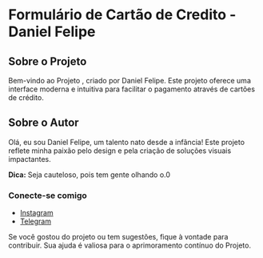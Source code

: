 # Formulário de Cartão de Credito - Daniel Felipe

## Sobre o Projeto

Bem-vindo ao Projeto , criado por Daniel Felipe. Este projeto oferece uma interface moderna e intuitiva para facilitar o pagamento através de cartões de crédito.

## Sobre o Autor

Olá, eu sou Daniel Felipe, um talento nato desde a infância! Este projeto reflete minha paixão pelo design e pela criação de soluções visuais impactantes.

**Dica:** Seja cauteloso, pois tem gente olhando o.0

### Conecte-se comigo

- [Instagram](https://www.instagram.com/danielmarinsoficial/)
- [Telegram](https://t.me/Anomcy15)

Se você gostou do projeto ou tem sugestões, fique à vontade para contribuir. Sua ajuda é valiosa para o aprimoramento contínuo do Projeto.
